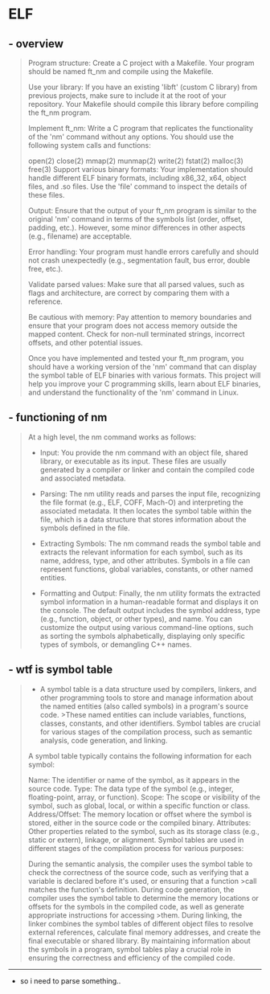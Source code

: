 # ELF



## - overview

>Program structure: Create a C project with a Makefile. Your program should be named ft_nm and compile using the Makefile.
>
>Use your library: If you have an existing 'libft' (custom C library) from previous projects, make sure to include it at the root of your repository. Your Makefile should compile this library before compiling the ft_nm program.
>
>Implement ft_nm: Write a C program that replicates the functionality of the 'nm' command without any options. You should use the following system calls and functions:
>
>
>open(2)
>close(2)
>mmap(2)
>munmap(2)
>write(2)
>fstat(2)
>malloc(3)
>free(3)
>Support various binary formats: Your implementation should handle different ELF binary formats, including x86_32, x64, object files, and .so files. Use the 'file' command to inspect the details of these files.
>
>Output: Ensure that the output of your ft_nm program is similar to the original 'nm' command in terms of the symbols list (order, offset, padding, etc.). However, some minor differences in other aspects (e.g., filename) are acceptable.
>
>Error handling: Your program must handle errors carefully and should not crash unexpectedly (e.g., segmentation fault, bus error, double free, etc.).
>
>Validate parsed values: Make sure that all parsed values, such as flags and architecture, are correct by comparing them with a reference.
>
>Be cautious with memory: Pay attention to memory boundaries and ensure that your program does not access memory outside the mapped content. Check for non-null terminated strings, incorrect offsets, and other potential issues.
>
>Once you have implemented and tested your ft_nm program, you should have a working version of the 'nm' command that can display the symbol table of ELF binaries with various formats. This project will help you improve your C programming skills, learn about ELF binaries, and understand the functionality of the 'nm' command in Linux.


## - functioning of nm

>At a high level, the nm command works as follows:
>
>- Input: You provide the nm command with an object file, shared library, or executable as its input. These files are usually generated by a compiler or linker and contain the compiled code and associated metadata.
>
>- Parsing: The nm utility reads and parses the input file, recognizing the file format (e.g., ELF, COFF, Mach-O) and interpreting the associated metadata. It then locates the symbol table within the file, which is a data structure that stores information about the symbols defined in the file.
>
>- Extracting Symbols: The nm command reads the symbol table and extracts the relevant information for each symbol, such as its name, address, type, and other attributes. Symbols in a file can represent functions, global variables, constants, or other named entities.
>
>- Formatting and Output: Finally, the nm utility formats the extracted symbol information in a human-readable format and displays it on the console. The default output includes the symbol address, type (e.g., function, object, or other types), and name. You can customize the output using various command-line options, such as sorting the symbols alphabetically, displaying only specific types of symbols, or demangling C++ names.



## - wtf is symbol table

>- A symbol table is a data structure used by compilers, linkers, and other programming tools to store and manage information about the named entities (also called symbols) in a program's source code. >These named entities can include variables, functions, classes, constants, and other identifiers. Symbol tables are crucial for various stages of the compilation process, such as semantic analysis, code generation, and linking.
>
>A symbol table typically contains the following information for each symbol:
>
>Name: The identifier or name of the symbol, as it appears in the source code.
>Type: The data type of the symbol (e.g., integer, floating-point, array, or function).
>Scope: The scope or visibility of the symbol, such as global, local, or within a specific function or class.
>Address/Offset: The memory location or offset where the symbol is stored, either in the source code or the compiled binary.
>Attributes: Other properties related to the symbol, such as its storage class (e.g., static or extern), linkage, or alignment.
>Symbol tables are used in different stages of the compilation process for various purposes:
>
>During the semantic analysis, the compiler uses the symbol table to check the correctness of the source code, such as verifying that a variable is declared before it's used, or ensuring that a function >call matches the function's definition.
>During code generation, the compiler uses the symbol table to determine the memory locations or offsets for the symbols in the compiled code, as well as generate appropriate instructions for accessing >them.
>During linking, the linker combines the symbol tables of different object files to resolve external references, calculate final memory addresses, and create the final executable or shared library.
>By maintaining information about the symbols in a program, symbol tables play a crucial role in ensuring the correctness and efficiency of the compiled code.
>
---

- so i need to parse something..
